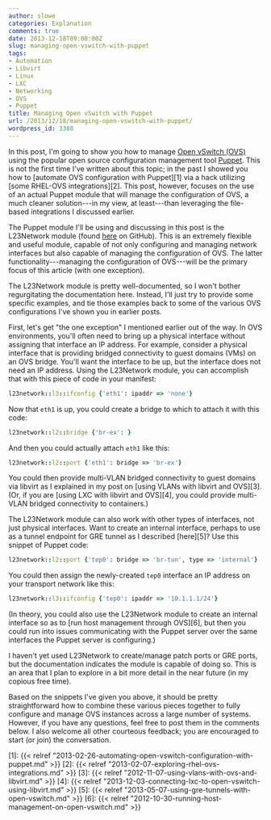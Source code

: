 ```yaml
---
author: slowe
categories: Explanation
comments: true
date: 2013-12-18T09:00:00Z
slug: managing-open-vswitch-with-puppet
tags:
- Automation
- Libvirt
- Linux
- LXC
- Networking
- OVS
- Puppet
title: Managing Open vSwitch with Puppet
url: /2013/12/18/managing-open-vswitch-with-puppet/
wordpress_id: 3388
---
```


In this post, I'm going to show you how to manage [Open vSwitch (OVS)](http://openvswitch.org/) using the popular open source configuration management tool [Puppet](http://www.puppetlabs.com/). This is not the first time I've written about this topic; in the past I showed you how to [automate OVS configuration with Puppet][1] via a hack utilizing [some RHEL-OVS integrations][2]. This post, however, focuses on the use of an actual Puppet module that will manage the configuration of OVS, a much cleaner solution---in my view, at least---than leveraging the file-based integrations I discussed earlier.

The Puppet module I'll be using and discussing in this post is the L23Network module (found [here](https://github.com/xenolog/l23network) on GitHub). This is an extremely flexible and useful module, capable of not only configuring and managing network interfaces but also capable of managing the configuration of OVS. The latter functionality---managing the configuration of OVS---will be the primary focus of this article (with one exception).

The L23Network module is pretty well-documented, so I won't bother regurgitating the documentation here. Instead, I'll just try to provide some specific examples, and tie those examples back to some of the various OVS configurations I've shown you in earlier posts.

First, let's get "the one exception" I mentioned earlier out of the way. In OVS environments, you'll often need to bring up a physical interface without assigning that interface an IP address. For example, consider a physical interface that is providing bridged connectivity to guest domains (VMs) on an OVS bridge. You'll want the interface to be up, but the interface does not need an IP address. Using the L23Network module, you can accomplish that with this piece of code in your manifest:

```ruby
l23network::l3::ifconfig {'eth1': ipaddr => 'none'}
```

Now that `eth1` is up, you could create a bridge to which to attach it with this code:

```ruby
l23network::l2::bridge {'br-ex': }
```

And then you could actually attach `eth1` like this:

```ruby
l23network::l2::port {'eth1': bridge => 'br-ex'}
```

You could then provide multi-VLAN bridged connectivity to guest domains via libvirt as I explained in my post on [using VLANs with libvirt and OVS][3]. (Or, if you are [using LXC with libvirt and OVS][4], you could provide multi-VLAN bridged connectivity to containers.)

The L23Network module can also work with other types of interfaces, not just physical interfaces. Want to create an internal interface, perhaps to use as a tunnel endpoint for GRE tunnel as I described [here][5]? Use this snippet of Puppet code:

```ruby
l23network::l2::port {'tep0': bridge => 'br-tun', type => 'internal'}
```

You could then assign the newly-created `tep0` interface an IP address on your transport network like this:

```ruby
l23network::l3::ifconfig {'tep0': ipaddr => '10.1.1.1/24'}
```

(In theory, you could also use the L23Network module to create an internal interface so as to [run host management through OVS][6], but then you could run into issues communicating with the Puppet server over the same interfaces the Puppet server is configuring.)

I haven't yet used L23Network to create/manage patch ports or GRE ports, but the documentation indicates the module is capable of doing so. This is an area that I plan to explore in a bit more detail in the near future (in my copious free time).

Based on the snippets I've given you above, it should be pretty straightforward how to combine these various pieces together to fully configure and manage OVS instances across a large number of systems. However, if you have any questions, feel free to post them in the comments below. I also welcome all other courteous feedback; you are encouraged to start (or join) the conversation.

[1]: {{< relref "2013-02-26-automating-open-vswitch-configuration-with-puppet.md" >}}
[2]: {{< relref "2013-02-07-exploring-rhel-ovs-integrations.md" >}}
[3]: {{< relref "2012-11-07-using-vlans-with-ovs-and-libvirt.md" >}}
[4]: {{< relref "2013-12-03-connecting-lxc-to-open-vswitch-using-libvirt.md" >}}
[5]: {{< relref "2013-05-07-using-gre-tunnels-with-open-vswitch.md" >}}
[6]: {{< relref "2012-10-30-running-host-management-on-open-vswitch.md" >}}
